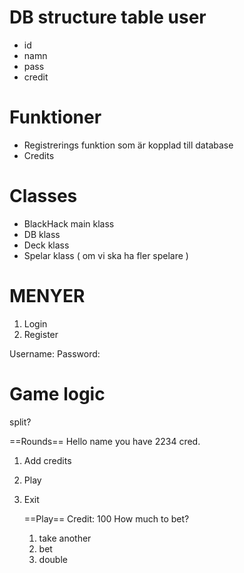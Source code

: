 # DB structure table user
- id
- namn
- pass
- credit

# Funktioner
- Registrerings funktion som är kopplad till database
- Credits

# Classes
- BlackHack main klass
- DB klass
- Deck klass
- Spelar klass ( om vi ska ha fler spelare )

# MENYER

1. Login
2. Register 


Username:
Password:

# Game logic
split?

==Rounds==
Hello name you have 2234 cred.
1. Add credits
2. Play
3. Exit

	==Play==
	Credit: 100
	How much to bet?

	1. take another
	2. bet
	3. double
